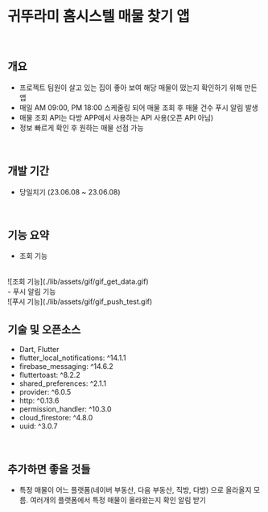 # 귀뚜라미 홈시스텔 매물 찾기 앱
<br>

## 개요

- 프로젝트 팀원이 살고 있는 집이 좋아 보여 해당 매물이 떴는지 확인하기 위해 만든 앱
- 매일 AM 09:00, PM 18:00 스케줄링 되어 매물 조회 후 매물 건수 푸시 알림 발생  
- 매물 조회 API는 다방 APP에서 사용하는 API 사용(오픈 API 아님)
- 정보 빠르게 확인 후 원하는 매물 선점 가능

<br>

## 개발 기간

- 당일치기 (23.06.08 ~ 23.06.08)

<br>

## 기능 요약
- 조회 기능
<br>
![조회 기능](./lib/assets/gif/gif_get_data.gif)
<br>
- 푸시 알림 기능
<br>
![푸시 기능](./lib/assets/gif/gif_push_test.gif)


<br>

## 기술 및 오픈소스

- Dart, Flutter
- flutter_local_notifications: ^14.1.1
- firebase_messaging: ^14.6.2
- fluttertoast: ^8.2.2
- shared_preferences: ^2.1.1
- provider: ^6.0.5
- http: ^0.13.6
- permission_handler: ^10.3.0
- cloud_firestore: ^4.8.0
- uuid: ^3.0.7


<br>

## 추가하면 좋을 것들

- 특정 매물이 어느 플랫폼(네이버 부동산, 다음 부동산, 직방, 다방) 으로 올라올지 모름. 
  여러개의 플랫폼에서 특정 매물이 올라왔는지 확인 알림 받기

<br>
